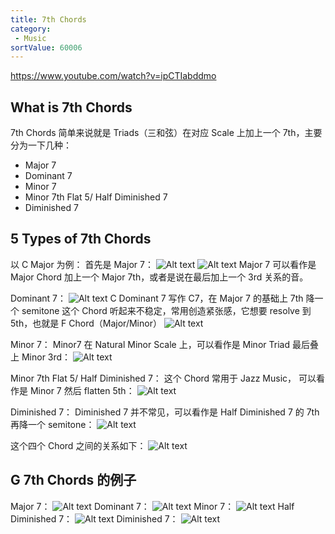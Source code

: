 ```yaml
---
title: 7th Chords
category:
 - Music
sortValue: 60006
---
```


https://www.youtube.com/watch?v=ipCTIabddmo

## What is 7th Chords

7th Chords 简单来说就是 Triads（三和弦）在对应 Scale 上加上一个 7th，主要分为一下几种：

- Major 7
- Dominant 7
- Minor 7
- Minor 7th Flat 5/ Half Diminished 7
- Diminished 7

## 5 Types of 7th Chords

以 C Major 为例：
首先是 Major 7：
![Alt text](image.png)
![Alt text](image-1.png)
Major 7 可以看作是 Major Chord 加上一个 Major 7th，或者是说在最后加上一个 3rd 关系的音。

Dominant 7：
![Alt text](image-2.png)
C Dominant 7 写作 C7，在 Major 7 的基础上 7th 降一个 semitone
这个 Chord 听起来不稳定，常用创造紧张感，它想要 resolve 到 5th，也就是 F Chord（Major/Minor）
![Alt text](image-3.png)

Minor 7：
Minor7 在 Natural Minor Scale 上，可以看作是 Minor Triad 最后叠上 Minor 3rd：
![Alt text](image-4.png)

Minor 7th Flat 5/ Half Diminished 7：
这个 Chord 常用于 Jazz Music， 可以看作是 Minor 7 然后 flatten 5th：
![Alt text](image-5.png)

Diminished 7：
Diminished 7 并不常见，可以看作是 Half Diminished 7 的 7th 再降一个 semitone：
![Alt text](image-6.png)

这个四个 Chord 之间的关系如下：
![Alt text](image-7.png)

## G 7th Chords 的例子
Major 7：
![Alt text](image-8.png)
Dominant 7：
![Alt text](image-9.png)
Minor 7：
![Alt text](image-10.png)
Half Diminished 7：
![Alt text](image-11.png)
Diminished 7：
![Alt text](image-12.png)
